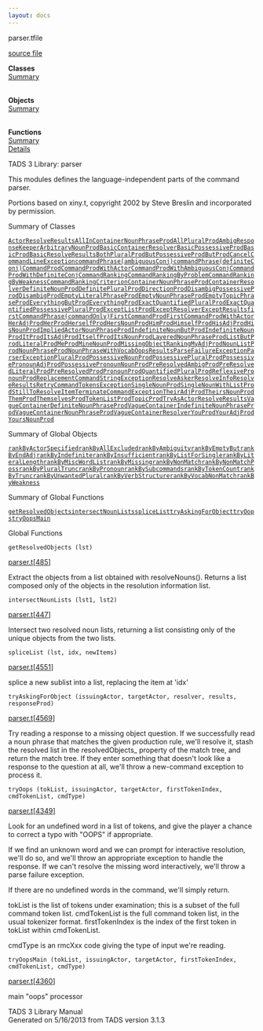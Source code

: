 ```yaml
---
layout: docs
---
```

<span class="title">parser.t</span><span class="type">file</span>

[source file](../source/parser.t.html)

**Classes**  
[Summary](#_ClassSummary_)  
 

**Objects**  
[Summary](#_ObjectSummary_)  
 

**Functions**  
[Summary](#_FunctionSummary_)  
[Details](#_Functions_)



TADS 3 Library: parser

This modules defines the language-independent parts of the command
parser.

Portions based on xiny.t, copyright 2002 by Steve Breslin and
incorporated by permission.



<span id="_ClassSummary_"></span>



<span class="hdln">Summary of Classes</span>  



[`ActorResolveResults`](../object/ActorResolveResults.html)[`AllInContainerNounPhraseProd`](../object/AllInContainerNounPhraseProd.html)[`AllPluralProd`](../object/AllPluralProd.html)[`AmbigResponseKeeper`](../object/AmbigResponseKeeper.html)[`ArbitraryNounProd`](../object/ArbitraryNounProd.html)[`BasicContainerResolver`](../object/BasicContainerResolver.html)[`BasicPossessiveProd`](../object/BasicPossessiveProd.html)[`BasicProd`](../object/BasicProd.html)[`BasicResolveResults`](../object/BasicResolveResults.html)[`BothPluralProd`](../object/BothPluralProd.html)[`ButPossessiveProd`](../object/ButPossessiveProd.html)[`ButProd`](../object/ButProd.html)[`CancelCommandLineException`](../object/CancelCommandLineException.html)[`commandPhrase(ambiguousConj)`](../object/commandPhrase(ambiguousConj).html)[`commandPhrase(definiteConj)`](../object/commandPhrase(definiteConj).html)[`CommandProd`](../object/CommandProd.html)[`CommandProdWithActor`](../object/CommandProdWithActor.html)[`CommandProdWithAmbiguousConj`](../object/CommandProdWithAmbiguousConj.html)[`CommandProdWithDefiniteConj`](../object/CommandProdWithDefiniteConj.html)[`CommandRanking`](../object/CommandRanking.html)[`CommandRankingByProblem`](../object/CommandRankingByProblem.html)[`CommandRankingByWeakness`](../object/CommandRankingByWeakness.html)[`CommandRankingCriterion`](../object/CommandRankingCriterion.html)[`ContainerNounPhraseProd`](../object/ContainerNounPhraseProd.html)[`ContainerResolver`](../object/ContainerResolver.html)[`DefiniteNounProd`](../object/DefiniteNounProd.html)[`DefinitePluralProd`](../object/DefinitePluralProd.html)[`DirectionProd`](../object/DirectionProd.html)[`DisambigPossessiveProd`](../object/DisambigPossessiveProd.html)[`DisambigProd`](../object/DisambigProd.html)[`EmptyLiteralPhraseProd`](../object/EmptyLiteralPhraseProd.html)[`EmptyNounPhraseProd`](../object/EmptyNounPhraseProd.html)[`EmptyTopicPhraseProd`](../object/EmptyTopicPhraseProd.html)[`EverythingButProd`](../object/EverythingButProd.html)[`EverythingProd`](../object/EverythingProd.html)[`ExactQuantifiedPluralProd`](../object/ExactQuantifiedPluralProd.html)[`ExactQuantifiedPossessivePluralProd`](../object/ExactQuantifiedPossessivePluralProd.html)[`ExceptListProd`](../object/ExceptListProd.html)[`ExceptResolver`](../object/ExceptResolver.html)[`ExceptResults`](../object/ExceptResults.html)[`firstCommandPhrase(commandOnly)`](../object/firstCommandPhrase(commandOnly).html)[`FirstCommandProd`](../object/FirstCommandProd.html)[`FirstCommandProdWithActor`](../object/FirstCommandProdWithActor.html)[`HerAdjProd`](../object/HerAdjProd.html)[`HerProd`](../object/HerProd.html)[`HerselfProd`](../object/HerselfProd.html)[`HersNounProd`](../object/HersNounProd.html)[`HimProd`](../object/HimProd.html)[`HimselfProd`](../object/HimselfProd.html)[`HisAdjProd`](../object/HisAdjProd.html)[`HisNounProd`](../object/HisNounProd.html)[`ImpliedActorNounPhraseProd`](../object/ImpliedActorNounPhraseProd.html)[`IndefiniteNounButProd`](../object/IndefiniteNounButProd.html)[`IndefiniteNounProd`](../object/IndefiniteNounProd.html)[`ItProd`](../object/ItProd.html)[`ItsAdjProd`](../object/ItsAdjProd.html)[`ItselfProd`](../object/ItselfProd.html)[`ItsNounProd`](../object/ItsNounProd.html)[`LayeredNounPhraseProd`](../object/LayeredNounPhraseProd.html)[`ListButProd`](../object/ListButProd.html)[`LiteralProd`](../object/LiteralProd.html)[`MeProd`](../object/MeProd.html)[`MineNounProd`](../object/MineNounProd.html)[`MissingObjectRanking`](../object/MissingObjectRanking.html)[`MyAdjProd`](../object/MyAdjProd.html)[`NounListProd`](../object/NounListProd.html)[`NounPhraseProd`](../object/NounPhraseProd.html)[`NounPhraseWithVocab`](../object/NounPhraseWithVocab.html)[`OopsResults`](../object/OopsResults.html)[`ParseFailureException`](../object/ParseFailureException.html)[`ParserException`](../object/ParserException.html)[`PluralProd`](../object/PluralProd.html)[`PossessiveNounProd`](../object/PossessiveNounProd.html)[`PossessivePluralProd`](../object/PossessivePluralProd.html)[`PossessivePronounAdjProd`](../object/PossessivePronounAdjProd.html)[`PossessivePronounNounProd`](../object/PossessivePronounNounProd.html)[`PreResolvedAmbigProd`](../object/PreResolvedAmbigProd.html)[`PreResolvedLiteralProd`](../object/PreResolvedLiteralProd.html)[`PreResolvedProd`](../object/PreResolvedProd.html)[`PronounProd`](../object/PronounProd.html)[`QuantifiedPluralProd`](../object/QuantifiedPluralProd.html)[`ReflexivePronounProd`](../object/ReflexivePronounProd.html)[`ReplacementCommandStringException`](../object/ReplacementCommandStringException.html)[`ResolveAsker`](../object/ResolveAsker.html)[`ResolveInfo`](../object/ResolveInfo.html)[`ResolveResults`](../object/ResolveResults.html)[`RetryCommandTokensException`](../object/RetryCommandTokensException.html)[`SingleNounProd`](../object/SingleNounProd.html)[`SingleNounWithListProd`](../object/SingleNounWithListProd.html)[`StillToResolveItem`](../object/StillToResolveItem.html)[`TerminateCommandException`](../object/TerminateCommandException.html)[`TheirAdjProd`](../object/TheirAdjProd.html)[`TheirsNounProd`](../object/TheirsNounProd.html)[`ThemProd`](../object/ThemProd.html)[`ThemselvesProd`](../object/ThemselvesProd.html)[`TokenListProd`](../object/TokenListProd.html)[`TopicProd`](../object/TopicProd.html)[`TryAsActorResolveResults`](../object/TryAsActorResolveResults.html)[`VagueContainerDefiniteNounPhraseProd`](../object/VagueContainerDefiniteNounPhraseProd.html)[`VagueContainerIndefiniteNounPhraseProd`](../object/VagueContainerIndefiniteNounPhraseProd.html)[`VagueContainerNounPhraseProd`](../object/VagueContainerNounPhraseProd.html)[`VagueContainerResolver`](../object/VagueContainerResolver.html)[`YouProd`](../object/YouProd.html)[`YourAdjProd`](../object/YourAdjProd.html)[`YoursNounProd`](../object/YoursNounProd.html)
<span id="_ObjectSummary_"></span>



<span class="hdln">Summary of Global Objects</span>  



[`rankByActorSpecified`](../object/rankByActorSpecified.html)[`rankByAllExcluded`](../object/rankByAllExcluded.html)[`rankByAmbiguity`](../object/rankByAmbiguity.html)[`rankByEmptyBut`](../object/rankByEmptyBut.html)[`rankByEndAdj`](../object/rankByEndAdj.html)[`rankByIndefinite`](../object/rankByIndefinite.html)[`rankByInsufficient`](../object/rankByInsufficient.html)[`rankByListForSingle`](../object/rankByListForSingle.html)[`rankByLiteralLength`](../object/rankByLiteralLength.html)[`rankByMiscWordList`](../object/rankByMiscWordList.html)[`rankByMissing`](../object/rankByMissing.html)[`rankByNonMatch`](../object/rankByNonMatch.html)[`rankByNonMatchPoss`](../object/rankByNonMatchPoss.html)[`rankByPluralTrunc`](../object/rankByPluralTrunc.html)[`rankByPronoun`](../object/rankByPronoun.html)[`rankBySubcommands`](../object/rankBySubcommands.html)[`rankByTokenCount`](../object/rankByTokenCount.html)[`rankByTrunc`](../object/rankByTrunc.html)[`rankByUnwantedPlural`](../object/rankByUnwantedPlural.html)[`rankByVerbStructure`](../object/rankByVerbStructure.html)[`rankByVocabNonMatch`](../object/rankByVocabNonMatch.html)[`rankByWeakness`](../object/rankByWeakness.html)
<span id="FunctionSummary_"></span>



<span class="hdln">Summary of Global Functions</span>  



[`getResolvedObjects`](#getResolvedObjects)[`intersectNounLists`](#intersectNounLists)[`spliceList`](#spliceList)[`tryAskingForObject`](#tryAskingForObject)[`tryOops`](#tryOops)[`tryOopsMain`](#tryOopsMain)

<span id="_Functions_"></span>



<span class="hdln">Global Functions</span>  



<span id="getResolvedObjects"></span>

`getResolvedObjects (lst)`

[parser.t](../file/parser.t.html)\[[485](../source/parser.t.html#485)\]



Extract the objects from a list obtained with resolveNouns(). Returns a
list composed only of the objects in the resolution information list.



<span id="intersectNounLists"></span>

`intersectNounLists (lst1, lst2)`

[parser.t](../file/parser.t.html)\[[447](../source/parser.t.html#447)\]



Intersect two resolved noun lists, returning a list consisting only of
the unique objects from the two lists.



<span id="spliceList"></span>

`spliceList (lst, idx, newItems)`

[parser.t](../file/parser.t.html)\[[4551](../source/parser.t.html#4551)\]



splice a new sublist into a list, replacing the item at 'idx'



<span id="tryAskingForObject"></span>

`tryAskingForObject (issuingActor, targetActor, resolver, results, responseProd)`

[parser.t](../file/parser.t.html)\[[4569](../source/parser.t.html#4569)\]



Try reading a response to a missing object question. If we successfully
read a noun phrase that matches the given production rule, we'll resolve
it, stash the resolved list in the resolvedObjects\_ property of the
match tree, and return the match tree. If they enter something that
doesn't look like a response to the question at all, we'll throw a
new-command exception to process it.



<span id="tryOops"></span>

`tryOops (tokList, issuingActor, targetActor, firstTokenIndex, cmdTokenList, cmdType)`

[parser.t](../file/parser.t.html)\[[4349](../source/parser.t.html#4349)\]



Look for an undefined word in a list of tokens, and give the player a
chance to correct a typo with "OOPS" if appropriate.

If we find an unknown word and we can prompt for interactive resolution,
we'll do so, and we'll throw an appropriate exception to handle the
response. If we can't resolve the missing word interactively, we'll
throw a parse failure exception.

If there are no undefined words in the command, we'll simply return.

tokList is the list of tokens under examination; this is a subset of the
full command token list. cmdTokenList is the full command token list, in
the usual tokenizer format. firstTokenIndex is the index of the first
token in tokList within cmdTokenList.

cmdType is an rmcXxx code giving the type of input we're reading.



<span id="tryOopsMain"></span>

`tryOopsMain (tokList, issuingActor, targetActor, firstTokenIndex, cmdTokenList, cmdType)`

[parser.t](../file/parser.t.html)\[[4360](../source/parser.t.html#4360)\]



main "oops" processor





TADS 3 Library Manual  
Generated on 5/16/2013 from TADS version 3.1.3


